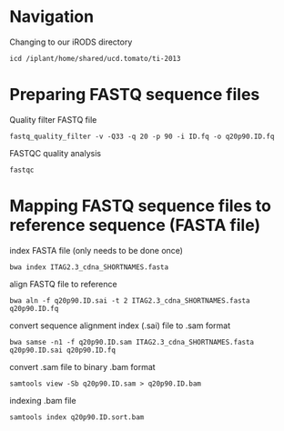 # Navigation

Changing to our iRODS directory

    icd /iplant/home/shared/ucd.tomato/ti-2013

# Preparing FASTQ sequence files

Quality filter FASTQ file

    fastq_quality_filter -v -Q33 -q 20 -p 90 -i ID.fq -o q20p90.ID.fq

FASTQC quality analysis

    fastqc

# Mapping FASTQ sequence files to reference sequence (FASTA file)

index FASTA file (only needs to be done once)

    bwa index ITAG2.3_cdna_SHORTNAMES.fasta

align FASTQ file to reference

    bwa aln -f q20p90.ID.sai -t 2 ITAG2.3_cdna_SHORTNAMES.fasta q20p90.ID.fq

convert sequence alignment index (.sai) file to .sam format

    bwa samse -n1 -f q20p90.ID.sam ITAG2.3_cdna_SHORTNAMES.fasta q20p90.ID.sai q20p90.ID.fq

convert .sam file to binary .bam format

    samtools view -Sb q20p90.ID.sam > q20p90.ID.bam

indexing .bam file

    samtools index q20p90.ID.sort.bam

